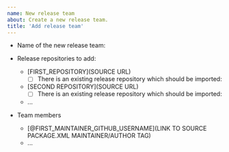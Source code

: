 ```yaml
---
name: New release team
about: Create a new release team.
title: 'Add release team'
---
```


* Name of the new release team: <!-- all lower case with words separated by `_`. -->
* Release repositories to add:
  <!--
  If there are any existing release repositories which should have their contents imported into the ros2-gbp organization, list and link to them here.
  Leave the checkbox _unchecked_. The ros2-gbp administrator will check the box when they have completed the repository import.
  -->
  * [FIRST_REPOSITORY](SOURCE URL)
    * [ ] There is an existing release repository which should be imported: <RELEASE REPOSITORY URL>
  * [SECOND REPOSITORY](SOURCE URL)
    * [ ] There is an existing release repository which should be imported: <RELEASE REPOSITORY URL>
  * ...

* Team members
  * [@FIRST_MAINTAINER_GITHUB_USERNAME](LINK TO SOURCE PACKAGE.XML MAINTAINER/AUTHOR TAG)
  * ...
